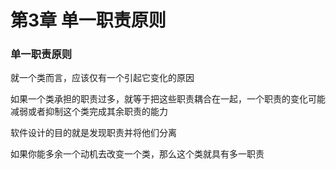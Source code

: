 第3章 单一职责原则
===

### 单一职责原则

就一个类而言，应该仅有一个引起它变化的原因

如果一个类承担的职责过多，就等于把这些职责耦合在一起，一个职责的变化可能减弱或者抑制这个类完成其余职责的能力

软件设计的目的就是发现职责并将他们分离

如果你能多余一个动机去改变一个类，那么这个类就具有多一职责
